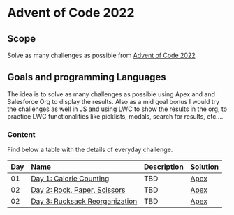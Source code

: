 # Advent of Code 2022

## Scope

Solve as many challenges as possible from [Advent of Code 2022](https://external.ink?to=/adventofcode.com)

## Goals and programming Languages

The idea is to solve as many challenges as possible using Apex and and Salesforce Org to display the results.
Also as a mid goal bonus I would try the challenges as well in JS and using LWC to show the results in the org, to practice LWC functionalities like picklists, modals, search for results, etc....

### Content

Find below a table with the details of everyday challenge.

| Day | Name                                                                | Description | Solution                                                                                          |
| :-- | :------------------------------------------------------------------ | :---------- | :------------------------------------------------------------------------------------------------ |
| 01  | [Day 1: Calorie Counting](https://adventofcode.com/2022/day/1)      | TBD         | [Apex](https://github.com/rafahg/AOC22/blob/main/force-app/main/default/classes/AOC2022_Day1.cls) |
| 02  | [Day 2: Rock, Paper, Scissors](https://adventofcode.com/2022/day/2) | TBD         | [Apex](https://github.com/rafahg/AOC22/blob/main/force-app/main/default/classes/AOC2022_Day2.cls) |
| 02  | [Day 3: Rucksack Reorganization](https://adventofcode.com/2022/day/3)                   | TBD         | [Apex](https://github.com/rafahg/AOC22/blob/main/force-app/main/default/classes/AOC2022_Day3.cls) |
